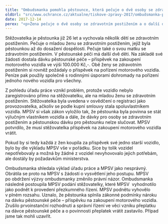 ```yaml
---
title: "Ombudsmanka pomohla pěstounce, která pečuje o dvě osoby se zdravotním postižením"
oldUrl: "src/www.ochrance.cz/aktualne/tiskove-zpravy-2017/ombudsmanka-pomohla-pestounce-ktera-pecuje-o-dve-osoby-se-zdravotnim-postizenim"
date: 2017-12-14
perex: "<p>Žena pečuje o dvě osoby se zdravotním postižením a o další dvě děti v pěstounské péči. Společně s osobami se zdravotním postižením zakoupila ze tří obdržených dávek automobil, který měl rodině usnadnit život. Po více než půl roce však úřad práce rozhodl, že pěstounka jednala v rozporu se zákonem a chtěl vrátit příspěvek na zakoupení motorového vozidla ve výši sto tisíc korun. Ministerstvo práce a sociálních věcí (MPSV) zamítlo odvolání a potvrdilo, že pěstounka musí příspěvek vrátit. Obrátila se na ombudsmanku, protože si nebyla vědoma toho, že by porušila zákon. Ombudsmanka zahájila šetření postupu MPSV, které následně zrušilo původní rozhodnutí. Žena je nadále spoluvlastníkem automobilu a bude ji pomáhat v péči o druhé. </p>"
---
```


<!-- imported from the old website -->

<p>Stěžovatelka je pěstounka již 26 let a vychovala několik dětí se zdravotním postižením. Pečuje o mladou ženu se zdravotním postižením, jejíž byla pěstounkou až do dosažení dospělosti. Pečuje také o svou matku se zdravotním postižením. V pěstounské péči má další dvě děti. Na základě své žádosti dostala dávku pěstounské péče – příspěvek na zakoupení motorového vozidla ve výši 100.000 Kč,-. Obě ženy se zdravotním postižením si rovněž požádaly o příspěvek na pořízení motorového vozidla. Peníze pak použily společně s rodinnými úsporami dohromady na pořízení jednoho nového vozidla pro všechny. </p> <p>Z pohledu úřadu práce vznikl problém, protože vozidlo nebylo zaregistrováno přímo na stěžovatelku, ale na mladou ženu se zdravotním postižením. Stěžovatelka byla uvedena v osvědčení o registraci jako provozovatelka, ačkoliv se podle kupní smlouvy stala spoluvlastníkem vozidla. MPSV si však zákon vyložilo tak, že pěstounka byla povinna se stát výlučným vlastníkem vozidla a dále, že dávky pro osoby se zdravotním postižením a pěstounskou dávku pro pěstounku nelze slučovat. MPSV potvrdilo, že musí stěžovatelka příspěvek na zakoupení motorového vozidla vrátit. </p> <p>Pokud by si tedy každá z žen koupila za příspěvek své jedno starší vozidlo, bylo by dle výkladu MPSV vše v pořádku. Sice by tolik vozidel nepotřebovaly a možná by žádné z vozidel nevyhovovalo jejich potřebám, ale dostály by požadavkům ministerstva. </p> <p>Ombudsmanka shledala výklad úřadu práce a MPSV jako nesprávný. Obrátila se proto na MPSV s žádostí o vysvětlení jeho postupu. MPSV po obdržení výzvy ombudsmanky změnilo právní názor. Ombudsmanka následně postoupila MPSV podání stěžovatelky, které MPSV  vyhodnotilo jako podnět k provedení přezkumného řízení. MPSV podnětu vyhovělo v plném rozsahu. Uznalo, že pěstounka splnila zákonné podmínky nároku na dávku pěstounské péče – příspěvku na zakoupení motorového vozidla. Zrušilo prvoinstanční rozhodnutí a správní řízení ve věci vzniku přeplatku na dávce pěstounské péče a o povinnosti přeplatek vrátit zastavilo. Případ jsme tak mohli uzavřít. </p>
